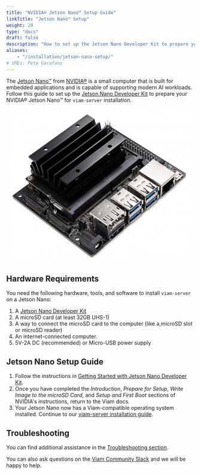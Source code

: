 ```yaml
---
title: "NVIDIA® Jetson Nano™ Setup Guide"
linkTitle: "Jetson Nano™ Setup"
weight: 20
type: "docs"
draft: false
description: "How to set up the Jetson Nano Developer Kit to prepare your NVIDIA® Jetson Nano™ for viam-server installation."
aliases:
    - "/installation/jetson-nano-setup/"
# SMEs: Pete Garafano
---
```


The [Jetson Nano™](https://developer.nvidia.com/embedded/jetson-nano) from [NVIDIA®](https://www.nvidia.com/) is a small computer that is built for embedded applications and is capable of supporting modern AI workloads.
Follow this guide to set up the [Jetson Nano Developer Kit](https://developer.nvidia.com/embedded/jetson-nano-developer-kit) to prepare your NVIDIA® Jetson Nano™ for `viam-server` installation.

<p style="text-align:center;"><img src="../../installation/img/jetson-nano-setup/jetson-nano-dev-kit.png" alt="Picture of the front of the NVIDIA® Jetson Nano™ single-board computer." styles="max-width:500px"></p>

## Hardware Requirements

You need the following hardware, tools, and software to install `viam-server` on a Jetson Nano:

1. A [Jetson Nano Developer Kit](https://developer.nvidia.com/embedded/jetson-nano-developer-kit)
2. A microSD card (at least 32GB UHS-1)
3. A way to connect the microSD card to the computer (like a,microSD slot or microSD reader)
4. An internet-connected computer.
5. 5V-2A DC (recommended) or Micro-USB power supply

## Jetson Nano Setup Guide

1. Follow the instructions in [Getting Started with Jetson Nano Developer Kit](https://developer.nvidia.com/embedded/learn/get-started-jetson-nano-devkit).
2. Once you have completed the *Introduction*, *Prepare for Setup*, *Write Image to the microSD Card*, and *Setup and First Boot* sections of NVIDIA's instructions, return to the Viam docs.
3. Your Jetson Nano now has a Viam-compatible operating system installed.
    Continue to our [viam-server installation guide](/installation/install/).

## Troubleshooting

You can find additional assistance in the [Troubleshooting section](/appendix/troubleshooting/).

You can also ask questions on the [Viam Community Slack](https://join.slack.com/t/viamrobotics/shared_invite/zt-1f5xf1qk5-TECJc1MIY1MW0d6ZCg~Wnw) and we will be happy to help.
